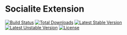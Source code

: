 # Socialite Extension

[![Build Status](https://travis-ci.org/cali/socialite.svg)](https://travis-ci.org/cali/socialite)
[![Total Downloads](https://poser.pugx.org/laravel/framework/d/total.svg)](https://packagist.org/packages/cali/socialite)
[![Latest Stable Version](https://poser.pugx.org/cali/socialite/v/stable.svg)](https://packagist.org/packages/cali/socialite)
[![Latest Unstable Version](https://poser.pugx.org/cali/socialite/v/unstable.svg)](https://packagist.org/packages/cali/socialite)
[![License](https://poser.pugx.org/cali/socialite/license.svg)](https://packagist.org/packages/cali/socialite)